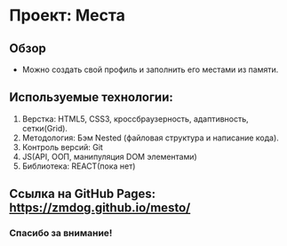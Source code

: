 # Проект: Места

## Обзор
* Можно создать свой профиль и заполнить его местами из памяти.

## Используемые технологии:
1. Верстка: HTML5, CSS3, кроссбраузерность, адаптивность, сетки(Grid).
2. Методология: Бэм Nested (файловая структура и написание кода).
3. Контроль версий: Git
4. JS(API, ООП, манипуляция DOM элементами)
5. Библиотека: REACT(пока нет)

## Ссылка на GitHub Pages: https://zmdog.github.io/mesto/


### Спасибо за внимание!
